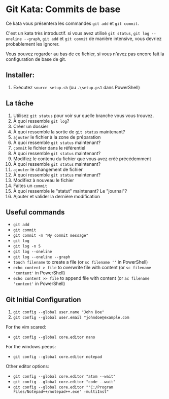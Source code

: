 # Git Kata: Commits de base
Ce kata vous présentera les commandes `git add` et `git commit`.

C'est un kata très introductif. si vous avez utilisé `git status`, `git log --oneline --graph`, `git add` et `git commit` de manière intensive, vous devriez probablement les ignorer.

Vous pouvez regarder au bas de ce fichier, si vous n'avez pas encore fait la configuration de base de git.

## Installer:

1. Exécutez `source setup.sh` (ou `.\setup.ps1` dans PowerShell)

## La tâche

1. Utilisez `git status` pour voir sur quelle branche vous vous trouvez.
2. À quoi ressemble `git log`?
3. Créer un dossier
4. À quoi ressemble la sortie de `git status` maintenant?
5. `ajouter` le fichier à la zone de préparation
6. À quoi ressemble `git status` maintenant?
7. `commit` le fichier dans le référentiel
8. À quoi ressemble `git status` maintenant?
9. Modifiez le contenu du fichier que vous avez créé précédemment
10. À quoi ressemble `git status` maintenant?
11. `ajouter` le changement de fichier
12. À quoi ressemble `git status` maintenant?
13. Modifiez à nouveau le fichier
14. Faites un `commit`
15. À quoi ressemble le "statut" maintenant? Le "journal"?
16. Ajouter et valider la dernière modification

## Useful commands
- `git add`
- `git commit`
- `git commit -m "My commit message"`
- `git log`
- `git log -n 5`
- `git log --oneline`
- `git log --oneline --graph`
- `touch filename` to create a file (or `sc filename ''` in PowerShell)
- `echo content > file` to overwrite file with content (or `sc filename 'content'` in PowerShell)
- `echo content >> file` to append file with content (or `ac filename 'content'` in PowerShell)


## Git Initial Configuration
1. `git config --global user.name "John Doe"`
1. `git config --global user.email "johndoe@example.com`

For the vim scared:
- `git config --global core.editor nano`

For the windows peeps:
- `git config --global core.editor notepad`

Other editor options:
- `git config --global core.editor "atom --wait"`
- `git config --global core.editor "code --wait"`
- `git config --global core.editor "'C:/Program Files/Notepad++/notepad++.exe' -multiInst"`
